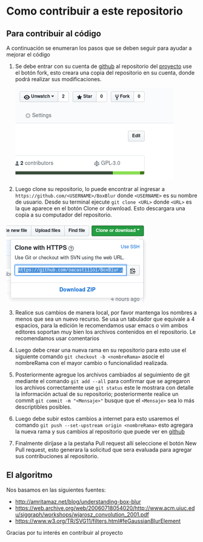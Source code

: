 # Como contribuir a este repositorio

## Para contribuir al código 
A continuación se enumeran los pasos que se deben seguir para ayudar a mejorar el código

1. Se debe entrar con su cuenta de [github](https://github.com) al repositorio del [proyecto](https://github.com/oacastillol/BoxBlur) use el botón fork, esto creara una copia del repositorio en su cuenta, donde podrá realizar sus modificaciones.


   ![Botón fork](imagenes/FORK.png "Botón Fork")
   
2. Luego clone su repositorio, lo puede encontrar al ingresar a ```https://github.com/<USERNAME>/BoxBlur``` donde ```<USERNAME>``` es su nombre de usuario. Desde su terminal ejecute ```git clone <URL>``` donde ```<URL>``` es la que aparece en el botón Clone or download. Esto descargara una copia a su computador del repositorio.


![Botón de Clone or download](imagenes/CloneDownload.png "url para clonar el repositorio")


3. Realice sus cambios de manera local, por favor mantenga los nombres a menos que sea un nuevo recurso. Se usa un tabulador que equivale a 4 espacios, para la edición le recomendamos usar emacs o vim ambos editores soportan muy bien los archivos contenidos en el repositorio. Le recomendamos usar comentarios

4. Luego debe crear una nueva rama en su repositorio para esto use el siguiente comando ```git checkout -b <nombreRama>``` asocie el nombreRama con el mayor cambio o funcionalidad realizada.

5. Posteriormente agregue los archivos cambiados al seguimiento de git mediante el comando ```git add --all``` para confirmar que se agregaron los archivos correctamente use ```git status``` este le mostrara con detalle la información actual de su repositorio; posteriormente realice un commit ```git commit -m "<Mensaje>"``` busque que el ```<Mensaje>``` sea lo más descriptibles posibles.

6. Luego debe subir estos cambios a internet para esto usaremos el comando ```git push --set-upstream origin <nombreRama>``` esto agregara la nueva rama y sus cambios al repositorio que puede ver en [github](https://github.com)

7. Finalmente diríjase a la pestaña Pull request allí seleccione el botón New Pull request, esto generara la solicitud que sera evaluada para agregar sus contribuciones al repositorio.

## El algoritmo

Nos basamos en las siguientes fuentes:
* <http://amritamaz.net/blog/understanding-box-blur>
* <https://web.archive.org/web/20060718054020/http://www.acm.uiuc.edu/siggraph/workshops/wjarosz_convolution_2001.pdf>
* <https://www.w3.org/TR/SVG11/filters.html#feGaussianBlurElement>

Gracias por tu interés en contribuir al proyecto
